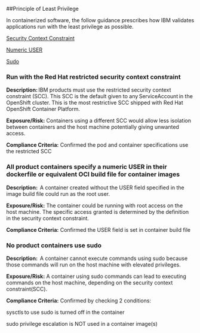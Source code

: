 ##Principle of Least Privilege

In containerized software, the follow guidance prescribes how IBM validates applications run with the least privilege as possible. 

[Security Context Constraint](#run-with-the-red-hat-restricted-security-context-constraint) 

[Numeric USER](#all-product-containers-specify-a-numeric-user-in-their-dockerfile-or-equivalent-oci-build-file-for-container-images)

[Sudo](#no-product-containers-use-sudo)

### Run with the Red Hat restricted security context constraint

**Description:** IBM products must use the restricted security context constraint (SCC). This SCC is the default given to any ServiceAccount in the OpenShift cluster. This is the most restrictive SCC shipped with Red Hat OpenShift Container Platform.  

**Exposure/Risk:** Containers using a different SCC would allow less isolation between containers and the host machine potentially giving unwanted access.  

**Compliance Criteria:** Confirmed the pod and container specifications use the restricted SCC 

### All product containers specify a numeric USER in their dockerfile or equivalent OCI build file for container images

**Description:**  A container created without the USER field specified in the image build file could run as the root user. 

**Exposure/Risk:** The container could be running with root access on the host machine. The specific access granted is determined by the definition in the security context constraint.  

**Compliance Criteria:** Confirmed the USER field is set in container build file 

### No product containers use sudo 

**Description:**  A container cannot execute commands using sudo because those commands will run on the host machine with elevated privileges.  

**Exposure/Risk:** A container using sudo commands can lead to executing commands on the host machine, depending on the security context constraint(SCC).

**Compliance Criteria:** Confirmed by checking 2 conditions: 

sysctls to use sudo is turned off in the container 

 sudo privilege escalation is NOT used in a container image(s) 

 